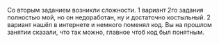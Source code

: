 Со вторым заданием возникли сложности. 1 вариант 2го задания полностью мой, но он недоработан, ну и достаточно костыльный.
2 вариант нашёл в интернете и немного поменял код. Вы на прошлом занятии сказали, что так можно, главное чтоб код был понятным.
